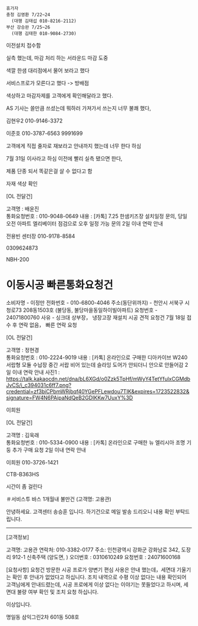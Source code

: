 ```
휴가자
충청 김영환 7/22~24
  (대행 김태섭 010-8216-2112)
부산 강승완 7/25~26
  (대행 김태한 010-9084-2730)
```


이전설치 접수함

실측 했는데, 마감 처리 하는 서라운드 마감 도중

색깔 한샘 대리점에서 물어 보라고 했다

서비스프로가 모른다고 했다 -> 방배점

색상하고 마감자제를 고객에게 확인해달라고 했다. 


AS 기사는 쓸만큼 쓰셨는데 뭐하러 가져가서 쓰는지 너무 불쾌 했다, 


김현우2  010-9146-3372


이준호 010-3787-6563 9991699


고객에게 직접 줄자로 재보라고 안내까지 했는데 너무 한다 하심

7월 31일 이사라고 하심
이전에 빨리 실측 됐으면 한다,


제품 단종 되서 똑같은걸 살 수 없다고 함


자재 색상 확인



[OL 전달건]  
  
고객명 : 배윤진  
통화요청번호 : 010-9048-0649
내용 : [카톡] 7.25 한샘키즈장 설치일정 문의, 당일 오전 아파트 엘리베이터 점검으로 오후 일정 가능 문의
2일 이내 연락 안내

전용빈 센터장 010-9178-8584




0309624873

NBH-200



 # 이동시공 빠른통화요청건 

소비자명 - 이정만
전화번호 - 010-6800-4046
주소(동단위까지) - 천안시 서북구 시청로73 208동1503호 (불당동, 불당마을동일하이빌아파트)
요청번호 - 24071800760
사유 - 싱크대 상부장， 냉장고장 재설치 시공 견적 요청건 7월 18일 접수 후 연락 없음， 빠른 연락 요청




[OL 전달건]  
  
고객명 : 정현경  
통화요청번호 : 010-2224-9019
내용 : [카톡] 온라인으로 구매한 디아카이브 W240 서랍형 모듈 수납장 중간 서랍 비어 있는데 슬라잉 도어가 안되더니 안으로 안들어감
2일 이내 연락 안내
사진1 : https://talk.kakaocdn.net/dna/bL6XGd/o0Zzk5TpHf/mWyY4TetYfulxCGMdbJvCS/i_c394031c6ff7.png?credential=zf3biCPbmWRjbqf40YGePFLewdou7TIK&expires=1723522832&signature=FW4N6PAipaNdQeB2GDIKKw7UuxY%3D

이희원


[OL 전달건]  
  
고객명 : 김욱래  
통화요청번호 : 010-5334-0900
내용 : [카톡] 온라인으로 구매한 뉴 엘리시아 조명 기둥 추가 구매 요청
2일 이내 연락 안내


이희원 010-3726-1421

CTB-B363HS

시간이 좀 걸린다 




＃서비스투 바스 1개월내 불만건 (고객명: 고용관)

안녕하세요. 고객센터 송승훈 입니다. 
하기건으로 메일 발송 드리오니 내용 확인 부탁드립니다.

------------------------------------------------------------------- 

[고객정보] 

고객명: 고용관
연락처: 010-3382-0177
주소: 인천광역시 강화군 강화남로 342, 도장리 912-1 신축주택 (양도면, )
오더번호 : 0310610249
요청번호 : 24071600168

[요청사항] 
요청건 방문한 시공 프로가 양변기 편심 사용은 안내 했는데，세면대 기울기는 확인 후 안내가 없었다고 하십니다.
조치 내역으로 수평 이상 없다는 내용 확인되어 고객님에게 안내드렸는데, 시공 프로에게 이상 없다는 이야기는 못들었다고 하시며,  세면대 불량 여부 확인 및 조치 요청 하십니다. 

이상입니다.


명일동 삼익그린2차 601동 508호

